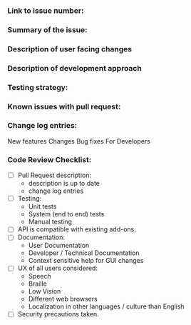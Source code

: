 <!-- Please read and fill in the following template, for an explanation of the sections see:
https://github.com/nvaccess/nvda/blob/master/devDocs/githubPullRequestTemplateExplanationAndExamples.md
Please also note that the NVDA project has a Citizen and Contributor Code of Conduct which can be found at https://github.com/nvaccess/nvda/blob/master/CODE_OF_CONDUCT.md. NV Access expects that all contributors and other community members read and abide by the rules set out in this document while participating or contributing to this project. This includes creating or commenting on issues and pull requests. 

Please initially open PRs as a draft. See https://github.com/nvaccess/nvda/wiki/Contributing
-->

### Link to issue number:

### Summary of the issue:

### Description of user facing changes

### Description of development approach

### Testing strategy:

### Known issues with pull request:

### Change log entries:
New features
Changes
Bug fixes
For Developers

### Code Review Checklist:

<!--
This checklist is a reminder of things commonly forgotten in a new PR.
Authors, please do a self-review of this pull-request.
Check items to confirm you have thought about the relevance of the item.
Where items are missing (eg unit / system tests), please explain in the PR.
To check an item `- [ ]` becomes `- [x]`, note spacing.
You can also check the checkboxes after the PR is created.
A detailed explanation of this checklist is available here:
https://github.com/nvaccess/nvda/blob/master/devDocs/githubPullRequestTemplateExplanationAndExamples.md#code-review-checklist
-->

- [ ] Pull Request description:
  - description is up to date
  - change log entries
- [ ] Testing:
  - Unit tests
  - System (end to end) tests
  - Manual testing
- [ ] API is compatible with existing add-ons.
- [ ] Documentation:
  - User Documentation
  - Developer / Technical Documentation
  - Context sensitive help for GUI changes
- [ ] UX of all users considered:
  - Speech 
  - Braille
  - Low Vision
  - Different web browsers
  - Localization in other languages / culture than English
- [ ] Security precautions taken.
